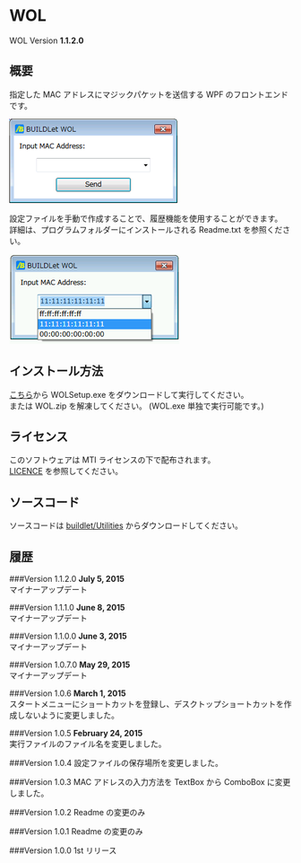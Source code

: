 WOL
===

WOL Version **1.1.2.0**

## 概要
指定した MAC アドレスにマジックパケットを送信する WPF のフロントエンドです。  

![Screenshot](/images/WOL.png "Screenshot")

設定ファイルを手動で作成することで、履歴機能を使用することができます。  
詳細は、プログラムフォルダーにインストールされる Readme.txt を参照ください。

![History](/images/WOL_History.png "履歴機能")


## インストール方法
[こちら](https://github.com/buildlet/WOL/releases "Releases")から WOLSetup.exe をダウンロードして実行してください。  
または WOL.zip を解凍してください。 (WOL.exe 単独で実行可能です。)


## ライセンス
このソフトウェアは MTI ライセンスの下で配布されます。  
[LICENCE](/LICENSE "LICENSE") を参照してください。


## ソースコード
ソースコードは [buildlet/Utilities](https://github.com/buildlet/Utilities "buildlet/Utilities") からダウンロードしてください。


## 履歴

###Version 1.1.2.0
**July 5, 2015**  
マイナーアップデート

###Version 1.1.1.0
**June 8, 2015**  
マイナーアップデート

###Version 1.1.0.0
**June 3, 2015**  
マイナーアップデート

###Version 1.0.7.0
**May 29, 2015**  
マイナーアップデート

###Version 1.0.6
**March 1, 2015**  
スタートメニューにショートカットを登録し、デスクトップショートカットを作成しないように変更しました。

###Version 1.0.5
**February 24, 2015**  
実行ファイルのファイル名を変更しました。

###Version 1.0.4
設定ファイルの保存場所を変更しました。

###Version 1.0.3
MAC アドレスの入力方法を TextBox から ComboBox に変更しました。

###Version 1.0.2
Readme の変更のみ

###Version 1.0.1
Readme の変更のみ

###Version 1.0.0
1st リリース
